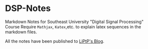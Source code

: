 # DSP-Notes
Markdown Notes for Southeast University "Digital Signal Processing" Course
Require `Mathjax`, `Katex`,etc. to explain latex sequences in the markdown files.

All the notes have been published to [LiPtP's Blog](liptp0000.github.io).
